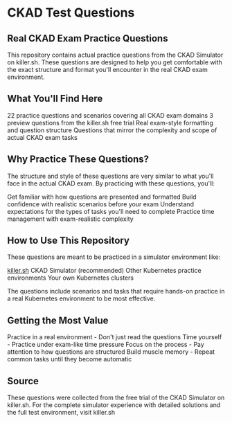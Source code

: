 # CKAD Test Questions

## Real CKAD Exam Practice Questions
This repository contains actual practice questions from the CKAD Simulator on killer.sh. These questions are designed to help you get comfortable with the exact structure and format you'll encounter in the real CKAD exam environment.

## What You'll Find Here
22 practice questions and scenarios covering all CKAD exam domains
3 preview questions from the killer.sh free trial
Real exam-style formatting and question structure
Questions that mirror the complexity and scope of actual CKAD exam tasks

## Why Practice These Questions?
The structure and style of these questions are very similar to what you'll face in the actual CKAD exam. By practicing with these questions, you'll:

Get familiar with how questions are presented and formatted
Build confidence with realistic scenarios before your exam
Understand expectations for the types of tasks you'll need to complete
Practice time management with exam-realistic complexity

## How to Use This Repository
These questions are meant to be practiced in a simulator environment like:

[killer.sh](https://killer.sh) CKAD Simulator (recommended)
Other Kubernetes practice environments
Your own Kubernetes clusters

The questions include scenarios and tasks that require hands-on practice in a real Kubernetes environment to be most effective.

## Getting the Most Value
Practice in a real environment - Don't just read the questions
Time yourself - Practice under exam-like time pressure
Focus on the process - Pay attention to how questions are structured
Build muscle memory - Repeat common tasks until they become automatic

## Source
These questions were collected from the free trial of the CKAD Simulator on killer.sh. For the complete simulator experience with detailed solutions and the full test environment, visit killer.sh
